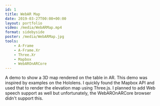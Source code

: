 ```yaml
---
id: 1
title: WebAR Map
date: 2019-03-27T00:00+00:00
layout: portfolio
video: /media/WebARMap.mp4
format: sidebyside
poster: /media/WebARMap.jpg
tools: 
    - A-Frame
    - A-Frame.Xr
    - Three.Xr
    - Mapbox
    - WebAROnARCore
---
```


A demo to show a 3D map rendered on the table in AR. This demo was inspired by examples on the Hololens. I quickly found the Mapbox API and used that to render the elevation map using Three.js. I planned to add Web speech support as well but unfortunately, the WebAROnARCore browser didn't support this.
